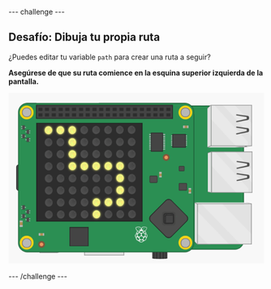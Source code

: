 \--- challenge \---

## Desafío: Dibuja tu propia ruta

¿Puedes editar tu variable `path` para crear una ruta a seguir?

**Asegúrese de que su ruta comience en la esquina superior izquierda de la pantalla.**

![captura de pantalla](images/tightrope-path-challenge.png)

\--- /challenge \---